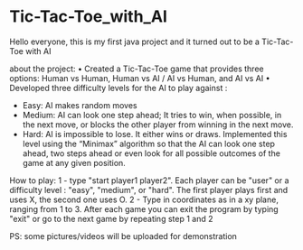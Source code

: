 # Tic-Tac-Toe_with_AI
Hello everyone, this is my first java project and it turned out to be a Tic-Tac-Toe with AI

about the project:
•	Created a Tic-Tac-Toe game that provides three options: Human vs Human, Human vs AI / AI vs Human, and AI vs AI
•	Developed three difficulty levels for the AI to play against : 
  -	Easy: AI makes random moves
  -	Medium: AI can look one step ahead; It tries to win, when possible, in the next move, or blocks the other player from winning in the next move.
  -	Hard: AI is impossible to lose. It either wins or draws. Implemented this level using the “Minimax” algorithm so that the AI can look one step ahead, two steps ahead
    or even look for all possible outcomes of the game at any given position.

How to play:
1 - type "start player1 player2". Each player can be "user" or a difficulty level : "easy", "medium", or "hard". The first player plays first and uses X, the second one uses O.
2 - Type in coordinates as in a xy plane, ranging from 1 to 3.
After each game you can exit the program by typing "exit" or go to the next game by repeating step 1 and 2

PS: some pictures/videos will be uploaded for demonstration

